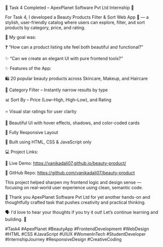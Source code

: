 🌟 Task 4 Completed – ApexPlanet Software Pvt Ltd Internship 🌟

For Task 4, I developed a Beauty Products Filter & Sort Web App 💄 — a stylish, user-friendly catalog where users can explore, filter, and sort products by category, price, and rating.

💭 My goal was:

❓ “How can a product listing site feel both beautiful and functional?”

✨ “Can we create an elegant UI with pure frontend tools?”

✨ Features of the App:

🛍️ 20 popular beauty products across Skincare, Makeup, and Haircare

🎯 Category Filter – Instantly narrow results by type

📊 Sort By – Price (Low–High, High–Low), and Rating

⭐ Visual star ratings for user clarity

🎨 Beautiful UI with hover effects, shadows, and color-coded cards

📱 Fully Responsive Layout

🧠 Built using HTML, CSS & JavaScript only

💻 Project Links:

🔗 Live Demo: https://vanikadali07.github.io/beauty-product/

📂 GitHub Repo: https://github.com/vanikadali07/beauty-product

This project helped sharpen my frontend logic and design sense — focusing on real-world user experience using clean, semantic code.

🙏 Thank you ApexPlanet Software Pvt Ltd for yet another hands-on and thoughtfully crafted task that pushes creativity and practical thinking.

🗣 I'd love to hear your thoughts if you try it out!
Let’s continue learning and building. 🚀

#Task4 #ApexPlanet #BeautyApp #FrontendDevelopment #WebDesign #HTML #CSS #JavaScript #UIUX #WomenInTech #StudentDeveloper #InternshipJourney #ResponsiveDesign #CreativeCoding
